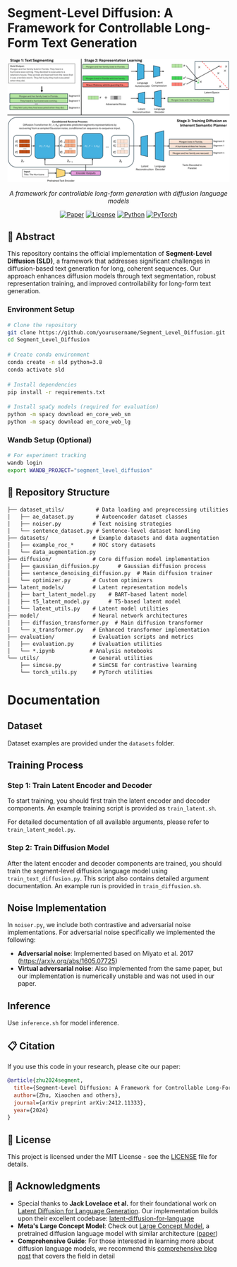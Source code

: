 # Segment-Level Diffusion: A Framework for Controllable Long-Form Text Generation

<div align="center">

![Segment-Level Diffusion](img/main.png)

*A framework for controllable long-form generation with diffusion language models*

[![Paper](https://img.shields.io/badge/arXiv-2412.11333-b31b1b.svg)](https://arxiv.org/abs/2412.11333)
[![License](https://img.shields.io/badge/License-MIT-blue.svg)](LICENSE)
[![Python](https://img.shields.io/badge/Python-3.8+-green.svg)](https://python.org)
[![PyTorch](https://img.shields.io/badge/PyTorch-2.3+-orange.svg)](https://pytorch.org)

</div>

## 📖 Abstract

This repository contains the official implementation of **Segment-Level Diffusion (SLD)**, a framework that addresses significant challenges in diffusion-based text generation for long, coherent sequences. Our approach enhances diffusion models through text segmentation, robust representation training, and improved controllability for long-form text generation.

### Environment Setup

```bash
# Clone the repository
git clone https://github.com/yourusername/Segment_Level_Diffusion.git
cd Segment_Level_Diffusion

# Create conda environment
conda create -n sld python=3.8
conda activate sld

# Install dependencies
pip install -r requirements.txt

# Install spaCy models (required for evaluation)
python -m spacy download en_core_web_sm
python -m spacy download en_core_web_lg
```

### Wandb Setup (Optional)
```bash
# For experiment tracking
wandb login
export WANDB_PROJECT="segment_level_diffusion"
```

## 📂 Repository Structure

```
├── dataset_utils/          # Data loading and preprocessing utilities
│   ├── ae_dataset.py       # Autoencoder dataset classes
│   ├── noiser.py          # Text noising strategies
│   └── sentence_dataset.py # Sentence-level dataset handling
├── datasets/              # Example datasets and data augmentation
│   ├── example_roc_*      # ROC story datasets
│   └── data_augmentation.py
├── diffusion/             # Core diffusion model implementation
│   ├── gaussian_diffusion.py      # Gaussian diffusion process
│   ├── sentence_denoising_diffusion.py  # Main diffusion trainer
│   └── optimizer.py       # Custom optimizers
├── latent_models/         # Latent representation models
│   ├── bart_latent_model.py    # BART-based latent model
│   ├── t5_latent_model.py      # T5-based latent model
│   └── latent_utils.py    # Latent model utilities
├── model/                 # Neural network architectures
│   ├── diffusion_transformer.py  # Main diffusion transformer
│   └── x_transformer.py   # Enhanced transformer implementation
├── evaluation/            # Evaluation scripts and metrics
│   ├── evaluation.py      # Evaluation utilities
│   └── *.ipynb           # Analysis notebooks
└── utils/                 # General utilities
    ├── simcse.py          # SimCSE for contrastive learning
    └── torch_utils.py     # PyTorch utilities
```
# Documentation

## Dataset
Dataset examples are provided under the `datasets` folder.

## Training Process

### Step 1: Train Latent Encoder and Decoder
To start training, you should first train the latent encoder and decoder components. An example training script is provided as `train_latent.sh`.

For detailed documentation of all available arguments, please refer to `train_latent_model.py`.

### Step 2: Train Diffusion Model
After the latent encoder and decoder components are trained, you should train the segment-level diffusion language model using `train_text_diffusion.py`. This script also contains detailed argument documentation. An example run is provided in `train_diffusion.sh`.

## Noise Implementation
In `noiser.py`, we include both contrastive and adversarial noise implementations. For adversarial noise specifically we implemented the following:
- **Adversarial noise**: Implemented based on Miyato et al. 2017 (https://arxiv.org/abs/1605.07725)
- **Virtual adversarial noise**: Also implemented from the same paper, but our implementation is numerically unstable and was not used in our paper.

## Inference
Use `inference.sh` for model inference.


## 📋 Citation

If you use this code in your research, please cite our paper:

```bibtex
@article{zhu2024segment,
  title={Segment-Level Diffusion: A Framework for Controllable Long-Form Generation with Diffusion Language Models},
  author={Zhu, Xiaochen and others},
  journal={arXiv preprint arXiv:2412.11333},
  year={2024}
}
```

## 📄 License

This project is licensed under the MIT License - see the [LICENSE](LICENSE) file for details.

## 🔗 Acknowledgments

- Special thanks to **Jack Lovelace et al.** for their foundational work on [Latent Diffusion for Language Generation](https://arxiv.org/pdf/2212.09462). Our implementation builds upon their excellent codebase: [latent-diffusion-for-language](https://github.com/justinlovelace/latent-diffusion-for-language)
- **Meta's Large Concept Model**: Check out [Large Concept Model](https://github.com/facebookresearch/large_concept_model), a pretrained diffusion language model with similar architecture ([paper](https://arxiv.org/pdf/2412.08821))
- **Comprehensive Guide**: For those interested in learning more about diffusion language models, we recommend this [comprehensive blog post](https://spacehunterinf.github.io/blog/2025/diffusion-language-models/) that covers the field in detail

